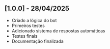 ## [1.0.0] - 28/04/2025
- Criado a lógica do bot
- Primeiros testes
- Adicionado sistema de respostas automáticas
- Testes finais
- Documentação finalizada
